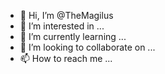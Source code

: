 - 👋 Hi, I’m @TheMagilus
- 👀 I’m interested in ...
- 🌱 I’m currently learning ...
- 💞️ I’m looking to collaborate on ...
- 📫 How to reach me ...

<!---
TheMagilus/TheMagilus is a ✨ special ✨ repository because its `README.md` (this file) appears on your GitHub profile.
You can click the Preview link to take a look at your changes.
--->
